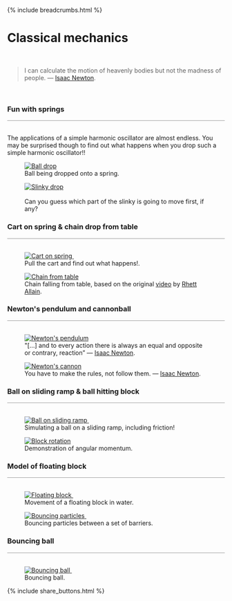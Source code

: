 {% include breadcrumbs.html %}

<a name="kinematics"></a>
# Classical mechanics
<div class="header_line"><br/></div>

<blockquote>
I can calculate the motion of heavenly bodies but not the madness of people.
&mdash; <a href="https://en.wikipedia.org/wiki/Isaac_Newton">Isaac Newton</a>.
</blockquote><br/>

### Fun with springs
<div style="border-top: 1px solid #999999"><br/></div>

The applications of a simple harmonic oscillator are almost endless. 
You may be surprised though to find out what happens when you drop such a simple harmonic oscillator!! 
<div class="double_image">
<figure class="left_image">
    <a href="ball_drop_on_spring.html">
      <img alt="Ball drop" src="images/ball_falling_on_spring.png" title="Click to animate"/>
    </a>
    <figcaption>Ball being dropped onto a spring.</figcaption>
</figure>
<figure class="right_image">
    <a href="slinky_drop.html">
      <img alt="Slinky drop" src="images/slinky_drop.png" title="Click to animate"/>
    </a>
    <figcaption><br/>Can you guess which part of the slinky is going to move first, if any?</figcaption>
</figure>
</div>
<p style="clear: both;"></p>


### Cart on spring &amp; chain drop from table
<div style="border-top: 1px solid #999999"><br/></div>

<div class="double_image">
  <figure class="left_image">
    <a href="cart_on_spring.html">
      <img alt="Cart on spring" src="images/cart_on_spring.png" title="Click to animate"/>
    </a>&nbsp;&nbsp;&nbsp;&nbsp;&nbsp;&nbsp;&nbsp;&nbsp;&nbsp;&nbsp;&nbsp;
    <figcaption>Pull the cart and find out what happens!.</figcaption>
  </figure>
  <figure class="right_image">
    <a href="chain_drop.html">
      <img alt="Chain from table" src="images/chain_from_table.png" title="Click to animate"/>
    </a>
    <figcaption>Chain falling from table, based on the original <a href="https://www.youtube.com/watch?v=vXp1hW_t-bo">video</a> by 
    <a href="https://rhettallain.com/">Rhett Allain</a>.</figcaption>
  </figure>
</div>
<p style="clear: both;"></p>


### Newton&apos;s pendulum and cannonball
<div style="border-top: 1px solid #999999"><br/></div>

<div class="double_image">
<figure class="left_image">
  <a href="newtons_pendulum.html">
    <img alt="Newton's pendulum" src="images/newtons_pendulum.png" title="Click to animate" align="top"/>
  </a>
  <figcaption>"[...] and to every action there is always an equal and opposite or contrary, reaction”
  &mdash; <a href="https://en.wikipedia.org/wiki/Isaac_Newton">Isaac Newton</a>.</figcaption>
</figure>
<figure class="right_image">
  <a href="newtons_cannonball.html">
    <img alt="Newton's cannon" src="images/newtons_cannon.png" title="Click to animate"/>
  </a>
  <figcaption>You have to make the rules, not follow them.
  &mdash; <a href="https://en.wikipedia.org/wiki/Isaac_Newton">Isaac Newton</a>.</figcaption>
</figure>
</div>
<p style="clear: both;"></p>

### Ball on sliding ramp &amp; ball hitting block
<div style="border-top: 1px solid #999999"><br/></div>

<div class="double_image">
<figure class="left_image">
    <a href="sliding_ramp.html">
      <img alt="Ball on sliding ramp" src="images/ball_on_sliding_ramp.png" title="Click to animate"/>
    </a> &nbsp;&nbsp;&nbsp;&nbsp;&nbsp;
    <figcaption>Simulating a ball on a sliding ramp, including friction!</figcaption>
</figure>
<figure class="right_image">
    <a href="block_rotation.html">
      <img alt="Block rotation"  src="images/block_rotation.png" title="Click to animate"/>
    </a>
    <figcaption>Demonstration of angular momentum.</figcaption>
</figure>
</div>
<p style="clear: both;"></p>


### Model of floating block
<div style="border-top: 1px solid #999999"><br/></div>

<div class="double_image">
<figure class="left_image">
  <a href="floating_block.html">
    <img alt="Floating block" src="images/floating_block.png" title="Click to animate"/>
  </a>&nbsp;&nbsp;&nbsp;&nbsp;&nbsp;&nbsp;&nbsp;&nbsp;&nbsp;&nbsp;&nbsp;
  <figcaption>Movement of a floating block in water.</figcaption>
</figure>
<figure class="right_image">
  <a href="bouncing_particles.html">
    <img alt="Bouncing particles" src="images/bouncing_particles.png" title="Click to animate"/>
  </a>&nbsp;&nbsp;&nbsp;&nbsp;&nbsp;&nbsp;&nbsp;&nbsp;&nbsp;&nbsp;&nbsp;
  <figcaption>Bouncing particles between a set of barriers.</figcaption>
</figure>
</div>

<p style="clear: both;"></p>

### Bouncing ball
<div style="border-top: 1px solid #999999"><br/></div>

<div class="double_image">
<figure class="left_image">
  <a href="bouncing_ball.html">
    <img alt="Bouncing ball" src="images/bouncing_ball.png" title="Click to animate"/>
  </a>&nbsp;&nbsp;&nbsp;&nbsp;&nbsp;&nbsp;&nbsp;&nbsp;&nbsp;&nbsp;&nbsp;
  <figcaption>Bouncing ball.</figcaption>
</figure>
<figure class="right_image">
  <!-- RESERVED FOR FUTURE APPLICATION
    -->
</figure>
</div>

<p style="clear: both;"></p>
{% include share_buttons.html %}
